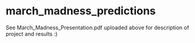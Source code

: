 # march_madness_predictions

See March_Madness_Presentation.pdf uploaded above for description of project and results :)